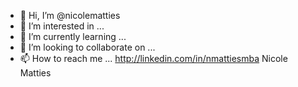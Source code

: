 - 👋 Hi, I’m @nicolematties 
- 👀 I’m interested in ...
- 🌱 I’m currently learning ...
- 💞️ I’m looking to collaborate on ...
- 📫 How to reach me ... http://linkedin.com/in/nmattiesmba
Nicole Matties
<!---
nicolematties/nicolematties is a ✨ special ✨ repository because its `README.md` (this file) appears on your GitHub profile.
You can click the Preview link to take a look at your changes.
--->
